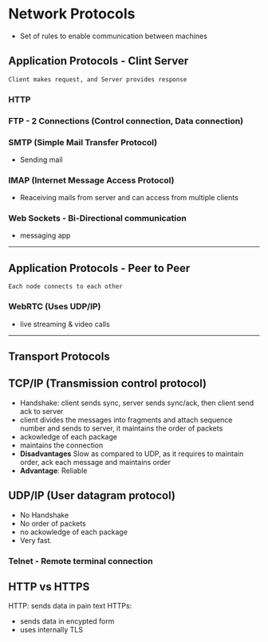 # Network Protocols
* Set of rules to enable communication between machines

## Application Protocols - **Clint Server**
```
Client makes request, and Server provides response
```

### HTTP 
### FTP - 2 Connections (Control connection, Data connection)

### SMTP (Simple Mail Transfer Protocol)
* Sending mail
### IMAP (Internet Message Access Protocol)
* Reaceiving mails from server and can access from multiple clients

### Web Sockets - Bi-Directional communication
* messaging app

---
## Application Protocols - **Peer to Peer**
```
Each node connects to each other
```
### WebRTC (Uses UDP/IP)
* live streaming & video calls



----


## **Transport Protocols**
## TCP/IP (Transmission control protocol)
* Handshake: client sends sync, server sends sync/ack, then client send ack to server
* client divides the messages into fragments and attach sequence number and sends to server, it maintains the order of packets
* ackowledge of each package
* maintains the connection
* **Disadvantages** Slow as compared to UDP, as it requires to maintain order, ack each message and maintains order
* **Advantage**: Reliable

## UDP/IP (User datagram protocol)
* No Handshake
* No order of packets
* no ackowledge of each package
* Very fast.


### Telnet  - Remote terminal connection



## HTTP vs HTTPS
HTTP: sends data in pain text
HTTPs:  
* sends data in encypted form
* uses internally TLS
